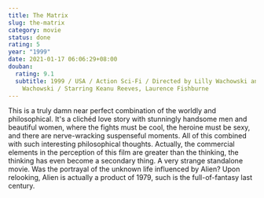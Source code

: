 ```yaml
---
title: The Matrix
slug: the-matrix
category: movie
status: done
rating: 5
year: "1999"
date: 2021-01-17 06:06:29+08:00
douban:
  rating: 9.1
  subtitle: 1999 / USA / Action Sci-Fi / Directed by Lilly Wachowski and Lana
    Wachowski / Starring Keanu Reeves, Laurence Fishburne
---
```


This is a truly damn near perfect combination of the worldly and philosophical. It's a clichéd love story with stunningly handsome men and beautiful women, where the fights must be cool, the heroine must be sexy, and there are nerve-wracking suspenseful moments. All of this combined with such interesting philosophical thoughts. Actually, the commercial elements in the perception of this film are greater than the thinking, the thinking has even become a secondary thing. A very strange standalone movie. Was the portrayal of the unknown life influenced by Alien? Upon relooking, Alien is actually a product of 1979, such is the full-of-fantasy last century.
